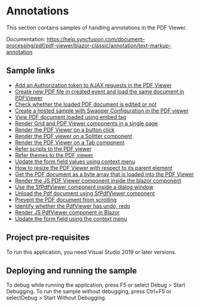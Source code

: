 # Annotations
This section contains samples of handling annotations in the PDF Viewer.

Documentation: https://help.syncfusion.com/document-processing/pdf/pdf-viewer/blazor-classic/annotation/text-markup-annotation

## Sample links
* <a href="Ajax Authorization token">Add an Authorization token to AJAX requests in the PDF Viewer</a>
* <a href="Create PDF using base library">Create new PDF file in created event and load the same document in PDFViewer</a>
* <a href="Document editing status">Check whether the loaded PDF document is edited or not</a>
* <a href="Hosted sample with Swagger configuration">Create a hosted sample with Swagger Configuration in the PDF viewer</a>
* <a href="Load PDF file using embed tag">View PDF document loaded using embed tag</a>
* <a href="Render Grid and PDF Viewer in a single page">Render Grid and PDF Viewer components in a single page</a>
* <a href="Render the PDF Viewer on a button click">Render the PDF Viewer on a button click</a>
* <a href="Render the PDF Viewer on Splitter">Render the PDF viewer on a Splitter component</a>
* <a href="Render the PDF Viewer on Tab">Render the PDF Viewer on a Tab component</a>
* <a href="Script reference sample">Refer scripts to the PDF viewer</a>
* <a href="Style reference sample">Refer themes to the PDF viewer</a>
* <a href="Update form fileds using Context Menu">Update the form field values using context menu</a>
* <a href="Resize the PDF Viewer to its parent element">How to resize the PDF Viewer with respect to its parent element</a>
* <a href="Get the PDF document as a byte array">Get the PDF document as a byte array that is loaded into the PDF Viewer</a>
* <a href="Render JS PDF Viewer component in Blazor">Render the JS PDF Viewer component inside the blazor component</a>
* <a href="PdfViewer in Popup window - SfPdfViewer">Use the SfPdfViewer component inside a dialog window</a>
* <a href="Unload Pdf document from Viewer - SfPdfViewer">Unload the Pdf document using SfPdfViewer component</a>
* <a href="Prevent the PDF from scrolling - SfPdfViewer">Prevent the PDF document from scrolling</a>
* <a href="Identify the PdfViewer has Undo, Redo - SfPdfViewer">Identify whether the PdfViewer has undo, redo</a>
* <a href="Render JS PDF Viewer component in Blazor - SfPdfViewer">Render JS PdfViewer component in Blazor</a>
* <a href="Update form fileds using Context Menu - SfPdfViewer">Update the form field using the context menu</a>

## Project pre-requisites
To run this application, you need Visual Studio 2019 or later versions.

## Deploying and running the sample
To debug while running the application, press F5 or select Debug > Start Debugging. To run the sample without debugging, press Ctrl+F5 or selectDebug > Start Without Debugging.